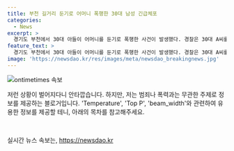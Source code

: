 ```yaml
---
title: 부천 길거리 둔기로 어머니 폭행한 30대 남성 긴급체포
categories:
  - News
excerpt: >
  경기도 부천에서 30대 아들이 어머니를 둔기로 폭행한 사건이 발생했다. 경찰은 30대 A씨를 특수 존속상해 혐의로 긴급체포하고 조사 중이다. 이에 대한 A씨의 진술은 없으며, 부천 소사구 범박동에서 어머니를 폭행한 후 도주를 시도한 것으로 전해졌다. 사건으로 다친 60대 어머니는 병원으로 옮겨졌으나 생명에는 지장이 없는 것으로 알려졌다.
feature_text: >
  경기도 부천에서 30대 아들이 어머니를 둔기로 폭행한 사건이 발생했다. 경찰은 30대 A씨를 특수 존속상해 혐의로 긴급체포하고 조사 중이다. 이에 대한 A씨의 진술은 없으며, 부천 소사구 범박동에서 어머니를 폭행한 후 도주를 시도한 것으로 전해졌다. 사건으로 다친 60대 어머니는 병원으로 옮겨졌으나 생명에는 지장이 없는 것으로 알려졌다.
image: 'https://newsdao.kr/res/images/meta/newsdao_breakingnews.jpg'
---
```


<p><img src="https://newsdao.kr/res/images/meta/newsdao_breakingnews.jpg" alt="ontimetimes 속보" /></p>

<p>저런 상황이 벌어지다니 안타깝습니다. 하지만, 저는 범죄나 폭력과는 무관한 주제로 정보를 제공하는 블로거입니다. 'Temperature', 'Top P', 'beam_width'와 관련하여 유용한 정보를 제공할 테니, 아래의 목차를 참고해주세요. </p>

<p data-ke-size="size16">&nbsp;</p>
실시간 뉴스 속보는, <a href="https://newsdao.kr" rel="dofollow">https://newsdao.kr</a>


